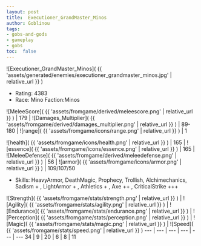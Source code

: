 ```yaml
---
layout: post
title:  Executioner_GrandMaster_Minos
author: Goblinou
tags:
- gobs-and-gods
- gameplay
- gobs
toc:  false
---
```


![Executioner_GrandMaster_Minos]( {{ 'assets/generated/enemies/executioner_grandmaster_minos.jpg' | relative_url }} )
- Rating: 4383
- Race: Mino  Faction:Minos

![MeleeScore]( {{ 'assets/fromgame/derived/meleescore.png' | relative_url }} ) | 179 | ![Damages_Multiplier]( {{ 'assets/fromgame/derived/damages_multiplier.png' | relative_url }} ) | 89-180 | ![range]( {{ 'assets/fromgame/icons/range.png' | relative_url }} ) | 1


![health]( {{ 'assets/fromgame/icons/health.png' | relative_url }} ) | 165 | ![essence]( {{ 'assets/fromgame/icons/essence.png' | relative_url }} ) | 165 | ![MeleeDefense]( {{ 'assets/fromgame/derived/meleedefense.png' | relative_url }} ) | 56 | ![armor]( {{ 'assets/fromgame/icons/armor.png' | relative_url }} ) | 109/107/50

* Skills: HeavyArmor, DeathMagic, Prophecy, Trollish, Alchimechanics, Sadism + , LightArmor + , Athletics + , Axe ++ , CriticalStrike +++ 

![Strength]( {{ 'assets/fromgame/stats/strength.png' | relative_url }} ) | ![Agility]( {{ 'assets/fromgame/stats/agility.png' | relative_url }} ) | ![Endurance]( {{ 'assets/fromgame/stats/endurance.png' | relative_url }} ) | ![Perception]( {{ 'assets/fromgame/stats/perception.png' | relative_url }} ) | ![Magic]( {{ 'assets/fromgame/stats/magic.png' | relative_url }} ) | ![Speed]( {{ 'assets/fromgame/stats/speed.png' | relative_url }} )
--- | --- | --- | --- | --- | ---
34 | 9 | 20 | 6 | 8 | 11
